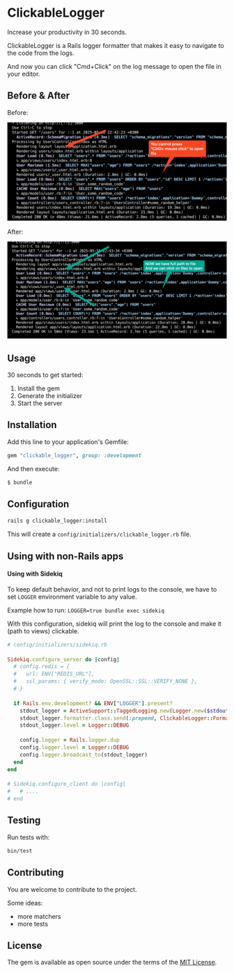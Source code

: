 # ClickableLogger

Increase your productivity in 30 seconds.

ClickableLogger is a Rails logger formatter that makes it easy to navigate to the code from the logs.

And now you can click "Cmd+Click" on the log message to open the file in your editor.

## Before & After

Before:

![Before](./docs/before.png)

After:

![After](./docs/after.png)

## Usage

30 seconds to get started:

1. Install the gem
2. Generate the initializer
3. Start the server


## Installation
Add this line to your application's Gemfile:

```ruby
gem "clickable_logger", group: :development
```

And then execute:
```bash
$ bundle
```

## Configuration

```bash
rails g clickable_logger:install
```

This will create a `config/initializers/clickable_logger.rb` file.

## Using with non-Rails apps

#### Using with Sidekiq

To keep default behavior, and not to print logs to the console, we have to set `LOGGER` environment variable to any value.

Example how to run: `LOGGER=true bundle exec sidekiq`

With this configuration, sidekiq will print the log to the console and make it (path to views) clickable.

```ruby
# config/initializers/sidekiq.rb

Sidekiq.configure_server do |config|
  # config.redis = {
  #   url: ENV["REDIS_URL"],
  #   ssl_params: { verify_mode: OpenSSL::SSL::VERIFY_NONE },
  # }

  if Rails.env.development? && ENV["LOGGER"].present?
    stdout_logger = ActiveSupport::TaggedLogging.new(Logger.new($stdout))
    stdout_logger.formatter.class.send(:prepend, ClickableLogger::Formatter)
    stdout_logger.level = Logger::DEBUG

    config.logger = Rails.logger.dup
    config.logger.level = Logger::DEBUG
    config.logger.broadcast_to(stdout_logger)
  end
end

# Sidekiq.configure_client do |config|
#   # ....
# end
```

## Testing

Run tests with:
```bash
bin/test
```

## Contributing

You are welcome to contribute to the project.

Some ideas:

- more matchers
- more tests

## License
The gem is available as open source under the terms of the [MIT License](LICENSE.txt).
